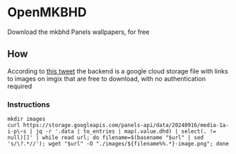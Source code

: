# OpenMKBHD

Download the mkbhd Panels wallpapers, for free

## How

According to [this
tweet](https://x.com/uwokko/status/1838640935770440031) the backend is a google cloud storage file with
links to images on imgix that are free to download, with no
authentication required

### Instructions

```
mkdir images
curl https://storage.googleapis.com/panels-api/data/20240916/media-1a-i-p\~s | jq -r '.data | to_entries | map(.value.dhd) | select(. != null)[]' | while read url; do filename=$(basename "$url" | sed 's/\?.*//'); wget "$url" -O "./images/${filename%%.*}-image.png"; done
```
